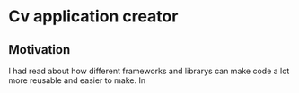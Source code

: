 # Cv application creator

## Motivation

I had read about how different frameworks and librarys can make code a lot more reusable and easier to make. In 
